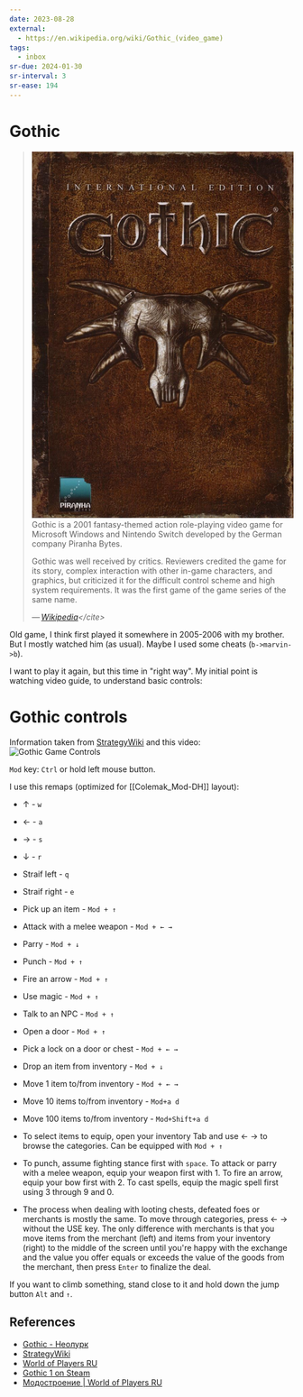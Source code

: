 ```yaml
---
date: 2023-08-28
external:
  - https://en.wikipedia.org/wiki/Gothic_(video_game)
tags:
  - inbox
sr-due: 2024-01-30
sr-interval: 3
sr-ease: 194
---
```


# Gothic

> ![Gothic Cover|320](img/Gothiccover.png)
> Gothic is a 2001 fantasy-themed action role-playing video game for Microsoft
> Windows and Nintendo Switch developed by the German company Piranha Bytes.
>
> Gothic was well received by critics. Reviewers credited the game for its
> story, complex interaction with other in-game characters, and graphics, but
> criticized it for the difficult control scheme and high system requirements.
> It was the first game of the game series of the same name.
>
> — <cite>[Wikipedia](https://en.wikipedia.org/wiki/Gothic_\(video_game\))</cite>

Old game, I think first played it somewhere in 2005-2006 with my brother. But I
mostly watched him (as usual). Maybe I used some cheats (`b->marvin->b`).

I want to play it again, but this time in "right way". My initial point is
watching video guide, to understand basic controls:


# Gothic controls

Information taken from
[StrategyWiki](https://strategywiki.org/wiki/Gothic/Controls) and this video:\
![Gothic Game Controls](https://www.youtube.com/watch?v=kpRlGYwSL-8)

`Mod` key: `Ctrl` or hold left mouse button.

I use this remaps (optimized for [[Colemak_Mod-DH]] layout):

- ↑ - `w`
- ← - `a`
- → - `s`
- ↓ - `r`
- Straif left - `q`
- Straif right - `e`
- Pick up an item - `Mod + ↑`
- Attack with a melee weapon - `Mod + ← →`
- Parry - `Mod + ↓`
- Punch - `Mod + ↑`
- Fire an arrow - `Mod + ↑`
- Use magic - `Mod + ↑`
- Talk to an NPC - `Mod + ↑`
- Open a door - `Mod + ↑`
- Pick a lock on a door or chest - `Mod + ← →`
- Drop an item from inventory - `Mod + ↓`
- Move 1 item to/from inventory - `Mod + ← →`
- Move 10 items to/from inventory - `Mod+a d`
- Move 100 items to/from inventory - `Mod+Shift+a d`

- To select items to equip, open your inventory Tab and use ← → to browse the
categories. Can be equipped with `Mod + ↑`

- To punch, assume fighting stance first with `space`. To attack or parry with a
melee weapon, equip your weapon first with 1. To fire an arrow, equip your bow
first with 2. To cast spells, equip the magic spell first using 3 through 9
and 0.

- The process when dealing with looting chests, defeated foes or merchants is
mostly the same. To move through categories, press ← → without the USE key. The
only difference with merchants is that you move items from the merchant (left)
and items from your inventory (right) to the middle of the screen until you're
happy with the exchange and the value you offer equals or exceeds the value of
the goods from the merchant, then press `Enter` to finalize the deal.

If you want to climb something, stand close to it and hold down the jump button
`Alt` and `↑`.

## References

- [Gothic - Неолурк](https://neolurk.org/wiki/Gothic)
- [StrategyWiki](https://strategywiki.org/wiki/Gothic)
- [World of Players RU](https://worldofplayers.ru/)
- [Gothic 1 on Steam](https://store.steampowered.com/app/65540/Gothic_1/)
- [Модостроение | World of Players RU](https://worldofplayers.ru/forums/353/)

